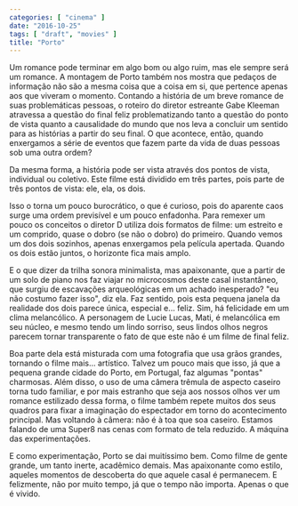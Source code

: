 ```yaml
---
categories: [ "cinema" ]
date: "2016-10-25"
tags: [ "draft", "movies" ]
title: "Porto"
---
```

Um romance pode terminar em algo bom ou algo ruim, mas ele sempre será um romance. A montagem de Porto também nos mostra que pedaços de informação não são a mesma coisa que a coisa em si, que pertence apenas aos que viveram o momento. Contando a história de um breve romance de suas problemáticas pessoas, o roteiro do diretor estreante Gabe Kleeman atravessa a questão do final feliz problematizando tanto a questão do ponto de vista quanto a causalidade do mundo que nos leva a concluir um sentido para as histórias a partir do seu final. O que acontece, então, quando enxergamos a série de eventos que fazem parte da vida de duas pessoas sob uma outra ordem? 

Da mesma forma, a história pode ser vista através dos pontos de vista, individual ou coletivo. Este filme está dividido em três partes, pois parte de três pontos de vista: ele, ela, os dois.

Isso o torna um pouco burocrático, o que é curioso, pois do aparente caos surge uma ordem previsível e um pouco enfadonha. Para remexer um pouco os conceitos o diretor D utiliza dois formatos de filme: um estreito e um comprido, quase o dobro (se não o dobro) do primeiro. Quando vemos um dos dois sozinhos, apenas enxergamos pela película apertada. Quando os dois estão juntos, o horizonte fica mais amplo.

E o que dizer da trilha sonora minimalista, mas apaixonante, que a partir de um solo de piano nos faz viajar no microcosmos deste casal instantâneo, que surgiu de escavações arqueológicas em um achado inesperado? "eu não costumo fazer isso", diz ela. Faz sentido, pois esta pequena janela da realidade dos dois parece única, especial e... feliz. Sim, há felicidade em um clima melancólico. A personagem de Lucie Lucas, Mati, é melancólica em seu núcleo, e mesmo tendo um lindo sorriso, seus lindos olhos negros parecem tornar transparente o fato de que este não é um filme de final feliz.

Boa parte dela está misturada com uma fotografia que usa grãos grandes, tornando o filme mais... artístico. Talvez um pouco mais que isso, já que a pequena grande cidade do Porto, em Portugal, faz algumas "pontas" charmosas. Além disso, o uso de uma câmera trêmula de aspecto caseiro torna tudo familiar, e por mais estranho que seja aos nossos olhos ver um romance estilizado dessa forma, o filme também repete muitos dos seus quadros para fixar a imaginação do espectador em torno do acontecimento principal. Mas voltando à câmera: não é à toa que soa caseiro. Estamos falando de uma Super8 nas cenas com formato de tela reduzido. A máquina das experimentações.

E como experimentação, Porto se dai muitíssimo bem. Como filme de gente grande, um tanto inerte, acadêmico demais. Mas apaixonante como estilo, aqueles momentos de descoberta do que aquele casal é permanecem. E felizmente, não por muito tempo, já que o tempo não importa. Apenas o que é vivido.
